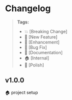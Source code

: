 # Changelog

> **Tags:**
> - :boom:       [Breaking Change]
> - :rocket:     [New Feature]
> - :lollipop:   [Enhancement]
> - :bug:        [Bug Fix]
> - :memo:       [Documentation]
> - :house:      [Internal]
> - :nail_care:  [Polish]


## v1.0.0
:house: project setup
